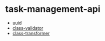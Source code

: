 # task-management-api

- [uuid](https://github.com/uuidjs/uuid)
- [class-validator](https://github.com/typestack/class-validator)
- [class-transformer](https://github.com/typestack/class-transformer)
